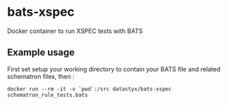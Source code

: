 # bats-xspec

Docker container to run XSPEC tests with BATS

## Example usage 

First set setup your working directory to contain your BATS file and related schematron files, then :
```
docker run --rm -it -v `pwd`:/src datastyx/bats-xspec schematron_rule_tests.bats
```